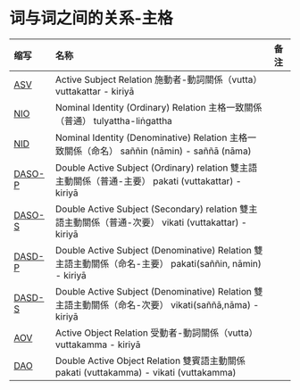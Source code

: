 # 词与词之间的关系-主格

| 缩写 | 名称 | 备注 |
| :--- | :--- | :--- |
| [ASV](nom-asv.md) | Active Subject Relation 施動者-動詞關係（vutta） vuttakattar - kiriyā |  |
| [NIO](nom-nio.md) | Nominal Identity \(Ordinary\) Relation 主格一致關係（普通） tulyattha-liṅgattha |  |
| [NID](nom-nid.md) | Nominal Identity \(Denominative\) Relation 主格一致關係（命名） saññin \(nāmin\) - saññā \(nāma\) |  |
| [DASO-P](nom-daso.md) | Double Active Subject \(Ordinary\) relation 雙主語主動關係（普通-主要）  pakati \(vuttakattar\) - kiriyā |  |
| [DASO-S](nom-daso.md) | Double Active Subject \(Secondary\) relation 雙主語主動關係（普通-次要） vikati \(vuttakattar\) - kiriyā |  |
| [DASD-P](nom-dasd.md) | Double Active Subject \(Denominative\) Relation 雙主語主動關係（命名-主要） pakati\(saññin, nāmin\) - kiriyā |  |
| [DASD-S](nom-dasd.md) | Double Active Subject \(Denominative\) Relation 雙主語主動關係（命名-次要） vikati\(saññā,nāma\) - kiriyā |  |
| [AOV](nom-aov.md) | Active Object Relation 受動者-動詞關係（vutta） vuttakamma - kiriyā |  |
| [DAO](nom-dao.md) | Double Active Object Relation 雙賓語主動關係 pakati \(vuttakamma\) - vikati \(vuttakamma\) |  |

